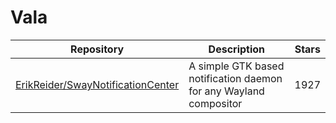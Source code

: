 # Vala

| Repository                                                                                | Description                                                       | Stars |
| ----------------------------------------------------------------------------------------- | ----------------------------------------------------------------- | ----- |
| [ErikReider/SwayNotificationCenter](https://github.com/ErikReider/SwayNotificationCenter) | A simple GTK based notification daemon for any Wayland compositor | 1927  |
